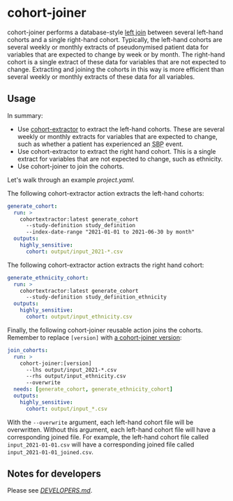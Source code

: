 # cohort-joiner

cohort-joiner performs a database-style [left join][] between several left-hand cohorts and a single right-hand cohort.
Typically, the left-hand cohorts are several weekly or monthly extracts of pseudonymised patient data for variables that are expected to change by week or by month.
The right-hand cohort is a single extract of these data for variables that are not expected to change.
Extracting and joining the cohorts in this way is more efficient than several weekly or monthly extracts of these data for all variables.

[left join]: https://en.wikipedia.org/wiki/Join_(SQL)#Left_outer_join

## Usage

In summary:

* Use [cohort-extractor][] to extract the left-hand cohorts.
  These are several weekly or monthly extracts for variables that are expected to change,
  such as whether a patient has experienced an <abbr title="Systolic Blood Pressure">SBP</abbr> event.
* Use cohort-extractor to extract the right hand cohort.
  This is a single extract for variables that are not expected to change, such as ethnicity.
* Use cohort-joiner to join the cohorts.

Let's walk through an example _project.yaml_.

The following cohort-extractor action extracts the left-hand cohorts:

```yaml
generate_cohort:
  run: >
    cohortextractor:latest generate_cohort
      --study-definition study_definition
      --index-date-range "2021-01-01 to 2021-06-30 by month"
  outputs:
    highly_sensitive:
      cohort: output/input_2021-*.csv
```

The following cohort-extractor action extracts the right hand cohort:

```yaml
generate_ethnicity_cohort:
  run: >
    cohortextractor:latest generate_cohort
      --study-definition study_definition_ethnicity
  outputs:
    highly_sensitive:
      cohort: output/input_ethnicity.csv
```

Finally, the following cohort-joiner reusable action joins the cohorts.
Remember to replace `[version]` with [a cohort-joiner version][1]:

```yaml
join_cohorts:
  run: >
    cohort-joiner:[version]
      --lhs output/input_2021-*.csv
      --rhs output/input_ethnicity.csv
      --overwrite
  needs: [generate_cohort, generate_ethnicity_cohort]
  outputs:
    highly_sensitive:
      cohort: output/input_*.csv
```

With the `--overwrite` argument, each left-hand cohort file will be overwritten.
Without this argument, each left-hand cohort file will have a corresponding joined file.
For example, the left-hand cohort file called `input_2021-01-01.csv` will have a corresponding joined file called `input_2021-01-01_joined.csv`.

[1]: https://github.com/opensafely-actions/cohort-joiner/tags
[cohort-extractor]: https://docs.opensafely.org/actions-cohortextractor/

## Notes for developers

Please see [_DEVELOPERS.md_](DEVELOPERS.md).
